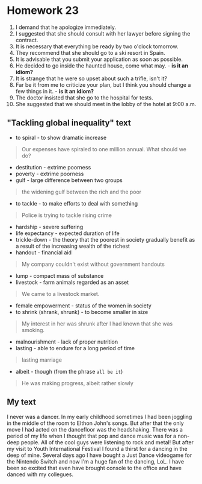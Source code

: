 # Homework 23

1. I demand that he apologize immediately.
2. I suggested that she should consult with her lawyer before signing the contract.
3. It is necessary that everything be ready by two o'clock tomorrow.
4. They recommend that she should go to a ski resort in Spain.
5. It is advisable that you submit your application as soon as possible.
6. He decided to go inside the haunted house, come what may. - **is it an idiom?**
7. It is strange that he were so upset about such a trifle, isn't it?
8. Far be it from me to criticize your plan, but I think you should change a few things in it. - **is it an idiom?**
9. The doctor insisted that she go to the hospital for tests.
10. She suggested that we should meet in the lobby of the hotel at 9:00 a.m.


## "Tackling global inequality" text

- to spiral - to show dramatic increase
> Our expenses have spiraled to one million annual. What should we do?
- destitution - extrime poorness
- poverty - extrime poorness
- gulf - large difference between two groups
> the widening gulf between the rich and the poor
- to tackle - to make efforts to deal with something
> Police is trying to tackle rising crime
- hardship - severe suffering
- life expectancy - expected duration of life
- trickle-down - the theory that the poorest in society gradually benefit as a result of the increasing wealth of the richest
- handout - financial aid
> My company couldn't exist without government handouts
- lump - compact mass of substance
- livestock - farm animals regarded as an asset
> We came to a livestock market.
- female empowerment - status of the women in society
- to shrink (shrank, shrunk) - to become smaller in size
> My interest in her was shrunk after I had known that she was smoking.
- malnourishment - lack of proper nutrition
- lasting - able to endure for a long period of time
> lasting marriage
- albeit - though (from the phrase `all be it`)
> He was making progress, albeit rather slowly


## My text
I never was a dancer.
In my early childhood sometimes I had been joggling in the middle of the room to Elthon John's songs. 
But after that the only move I had acted on the dancefloor was the headshaking.
There was a period of my life when I thought that pop and dance music was for a non-deep people. All of the cool guys were listening to rock and metal!
But after my visit to Youth International Festival I found a thirst for a dancing in the deep of mine.
Several days ago I have bought a Just Dance videogame for the Nintendo Switch and now I'm a huge fan of the dancing, LoL.
I have been so excited that even have brought console to the office and have danced with my collegues.
